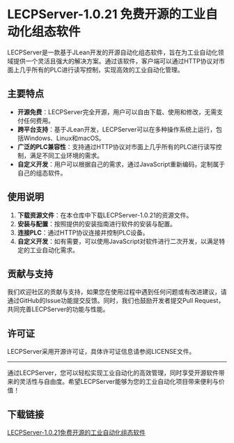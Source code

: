 # LECPServer-1.0.21 免费开源的工业自动化组态软件

LECPServer是一款基于JLean开发的开源自动化组态软件，旨在为工业自动化领域提供一个灵活且强大的解决方案。通过该软件，客户端可以通过HTTP协议对市面上几乎所有的PLC进行读写控制，实现高效的工业自动化管理。

## 主要特点

- **开源免费**：LECPServer完全开源，用户可以自由下载、使用和修改，无需支付任何费用。
- **跨平台支持**：基于JLean开发，LECPServer可以在多种操作系统上运行，包括Windows、Linux和macOS。
- **广泛的PLC兼容性**：支持通过HTTP协议对市面上几乎所有的PLC进行读写控制，满足不同工业环境的需求。
- **自定义开发**：用户可以根据自己的需求，通过JavaScript重新编码，定制属于自己的组态软件。

## 使用说明

1. **下载资源文件**：在本仓库中下载LECPServer-1.0.21的资源文件。
2. **安装与配置**：按照提供的安装指南进行软件的安装与配置。
3. **连接PLC**：通过HTTP协议连接并控制PLC设备。
4. **自定义开发**：如有需要，可以使用JavaScript对软件进行二次开发，以满足特定的工业自动化需求。

## 贡献与支持

我们欢迎社区的贡献与支持，如果您在使用过程中遇到任何问题或有改进建议，请通过GitHub的Issue功能提交反馈。同时，我们也鼓励开发者提交Pull Request，共同完善LECPServer的功能与性能。

## 许可证

LECPServer采用开源许可证，具体许可证信息请参阅LICENSE文件。

---

通过LECPServer，您可以轻松实现工业自动化的高效管理，同时享受开源软件带来的灵活性与自由度。希望LECPServer能够为您的工业自动化项目带来便利与价值！

## 下载链接

[LECPServer-1.0.21免费开源的工业自动化组态软件](https://pan.quark.cn/s/0c227b09fa62)